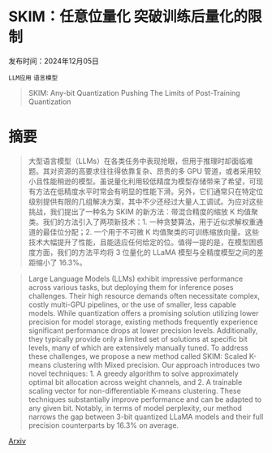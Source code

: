 # SKIM：任意位量化 突破训练后量化的限制

发布时间：2024年12月05日

`LLM应用` `语言模型`

> SKIM: Any-bit Quantization Pushing The Limits of Post-Training Quantization

# 摘要

> 大型语言模型（LLMs）在各类任务中表现抢眼，但用于推理时却面临难题。其对资源的高要求往往得依靠复杂、昂贵的多 GPU 管道，或者采用较小且性能稍逊的模型。虽说量化利用较低精度为模型存储带来了希望，可现有方法在低精度水平时常会有明显的性能下滑。另外，它们通常只在特定位级别提供有限的几组解决方案，其中不少还经过大量人工调试。为应对这些挑战，我们提出了一种名为 SKIM 的新方法：带混合精度的缩放 K 均值聚类。我们的方法引入了两项新技术：1. 一种贪婪算法，用于近似求解权重通道的最佳位分配；2. 一个用于不可微 K 均值聚类的可训练缩放向量。这些技术大幅提升了性能，且能适应任何给定的位。值得一提的是，在模型困惑度方面，我们的方法平均将 3 位量化的 LLaMA 模型与全精度模型之间的差距缩小了 16.3%。

> Large Language Models (LLMs) exhibit impressive performance across various tasks, but deploying them for inference poses challenges. Their high resource demands often necessitate complex, costly multi-GPU pipelines, or the use of smaller, less capable models. While quantization offers a promising solution utilizing lower precision for model storage, existing methods frequently experience significant performance drops at lower precision levels. Additionally, they typically provide only a limited set of solutions at specific bit levels, many of which are extensively manually tuned. To address these challenges, we propose a new method called SKIM: Scaled K-means clustering wIth Mixed precision. Our approach introduces two novel techniques: 1. A greedy algorithm to solve approximately optimal bit allocation across weight channels, and 2. A trainable scaling vector for non-differentiable K-means clustering. These techniques substantially improve performance and can be adapted to any given bit. Notably, in terms of model perplexity, our method narrows the gap between 3-bit quantized LLaMA models and their full precision counterparts by 16.3% on average.

[Arxiv](https://arxiv.org/abs/2412.04180)